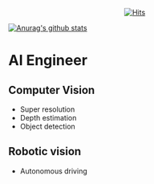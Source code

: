 


  <div align=center>
	
  [![Hits](https://hits.seeyoufarm.com/api/count/incr/badge.svg?url=https%3A%2F%2Fgithub.com%2Fbigpicturejh&count_bg=%2379C83D&title_bg=%23D527B9&icon=lg.svg&icon_color=%23FF0000&title=hits&edge_flat=false)](https://hits.seeyoufarm.com)
	
  </div>


[![Anurag's github stats](https://github-readme-stats.vercel.app/api?username=bigpicturejh)](https://github.com/anuraghazra/github-readme-stats)

# AI Engineer
## Computer Vision
* Super resolution
* Depth estimation
* Object detection
## Robotic vision
* Autonomous driving
<!--
**bigpicturejh/bigpicturejh** is a ✨ _special_ ✨ repository because its `README.md` (this file) appears on your GitHub profile.

Here are some ideas to get you started:

- 🔭 I’m currently working on ...
- 🌱 I’m currently learning ...
- 👯 I’m looking to collaborate on ...
- 🤔 I’m looking for help with ...
- 💬 Ask me about ...
- 📫 How to reach me: ...
- 😄 Pronouns: ...
- ⚡ Fun fact: ...
-->
